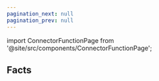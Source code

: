 ```yaml
---
pagination_next: null
pagination_prev: null
---
```


import ConnectorFunctionPage from '@site/src/components/ConnectorFunctionPage';

## Facts

<ConnectorFunctionPage jsonFilePath="/jira.cloud/edit_issue.json" />